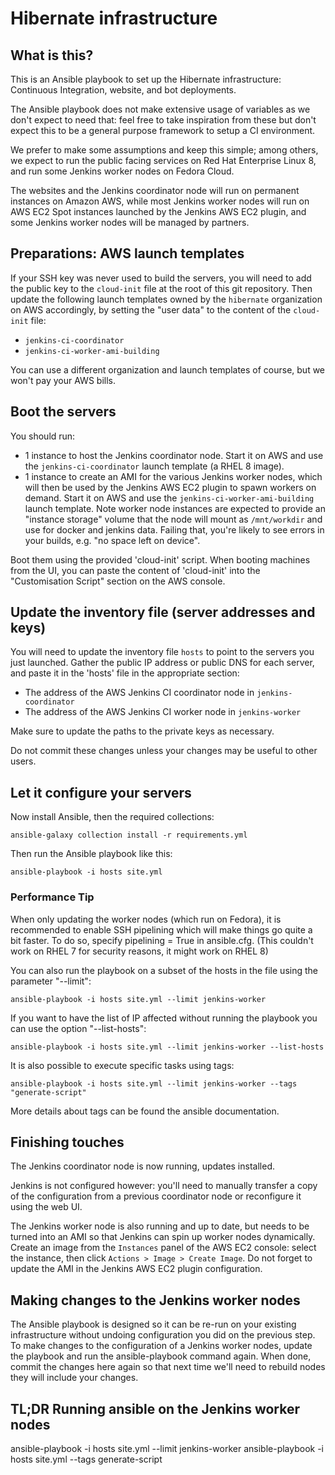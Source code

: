 # Hibernate infrastructure

## What is this?

This is an Ansible playbook to set up the Hibernate infrastructure:
Continuous Integration, website, and bot deployments.

The Ansible playbook does not make extensive usage of variables as we don't expect to need that: feel free to take inspiration from these but don't expect this to be a general purpose framework to setup a CI environment.

We prefer to make some assumptions and keep this simple;
among others, we expect to run the public facing services on Red Hat Enterprise Linux 8,
and run some Jenkins worker nodes on Fedora Cloud.

The websites and the Jenkins coordinator node will run on permanent instances on Amazon AWS,
while most Jenkins worker nodes will run on AWS EC2 Spot instances launched by the Jenkins AWS EC2 plugin,
and some Jenkins worker nodes will be managed by partners.

## Preparations: AWS launch templates

If your SSH key was never used to build the servers,
you will need to add the public key to the `cloud-init` file at the root of this git repository.
Then update the following launch templates owned by the `hibernate` organization on AWS accordingly,
by setting the "user data" to the content of the `cloud-init` file:

 - `jenkins-ci-coordinator`
 - `jenkins-ci-worker-ami-building`

You can use a different organization and launch templates of course, but we won't pay your AWS bills.

## Boot the servers

You should run:
 - 1 instance to host the Jenkins coordinator node.
   Start it on AWS and use the `jenkins-ci-coordinator` launch template (a RHEL 8 image).
 - 1 instance to create an AMI for the various Jenkins worker nodes,
   which will then be used by the Jenkins AWS EC2 plugin to spawn workers on demand.
   Start it on AWS and use the `jenkins-ci-worker-ami-building` launch template.
   Note worker node instances are expected to provide an "instance storage" volume
   that the node will mount as `/mnt/workdir` and use for docker and jenkins data.
   Failing that, you're likely to see errors in your builds, e.g. "no space left on device".

Boot them using the provided 'cloud-init' script.
When booting machines from the UI, you can paste the content of 'cloud-init' into the "Customisation Script" section on the AWS console.

## Update the inventory file (server addresses and keys)

You will need to update the inventory file `hosts` to point to the servers you just launched.
Gather the public IP address or public DNS for each server,
and paste it in the 'hosts' file in the appropriate section:

- The address of the AWS Jenkins CI coordinator node in `jenkins-coordinator`
- The address of the AWS Jenkins CI worker node in `jenkins-worker`

Make sure to update the paths to the private keys as necessary.

Do not commit these changes unless your changes may be useful to other users.

## Let it configure your servers

Now install Ansible, then the required collections:

	ansible-galaxy collection install -r requirements.yml

Then run the Ansible playbook like this:

	ansible-playbook -i hosts site.yml

### Performance Tip

When only updating the worker nodes (which run on Fedora), it is recommended to enable SSH pipelining which will make things go quite a bit faster. To do so, specify pipelining = True in ansible.cfg. (This couldn't work on RHEL 7 for security reasons, it might work on RHEL 8)

You can also run the playbook on a subset of the hosts in the file using the parameter "--limit":

    ansible-playbook -i hosts site.yml --limit jenkins-worker

If you want to have the list of IP affected without running the playbook you can use the option "--list-hosts":

    ansible-playbook -i hosts site.yml --limit jenkins-worker --list-hosts

It is also possible to execute specific tasks using tags:

    ansible-playbook -i hosts site.yml --limit jenkins-worker --tags "generate-script"

More details about tags can be found the ansible documentation.

## Finishing touches

The Jenkins coordinator node is now running, updates installed.

Jenkins is not configured however: you'll need to manually transfer a copy of the configuration
from a previous coordinator node or reconfigure it using the web UI.

The Jenkins worker node is also running and up to date, but needs to be turned into an AMI
so that Jenkins can spin up worker nodes dynamically.
Create an image from the `Instances` panel of the AWS EC2 console:
select the instance, then click `Actions > Image > Create Image`.
Do not forget to update the AMI in the Jenkins AWS EC2 plugin configuration.

## Making changes to the Jenkins worker nodes

The Ansible playbook is designed so it can be re-run on your existing infrastructure without undoing configuration you did on the previous step.
To make changes to the configuration of a Jenkins worker nodes, update the playbook and run the ansible-playbook command again.
When done, commit the changes here again so that next time we'll need to rebuild nodes they will include your changes.


## TL;DR Running ansible on the Jenkins worker nodes

ansible-playbook -i hosts site.yml --limit jenkins-worker
ansible-playbook -i hosts site.yml --tags generate-script

